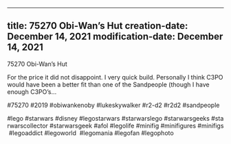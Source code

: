 ----
title: 75270 Obi-Wan’s Hut
creation-date: December 14, 2021
modification-date: December 14, 2021
----

75270 Obi-Wan’s Hut

For the price it did not disappoint. I very quick build. Personally I think C3PO would have been a better fit than one of the Sandpeople (though I have enough C3PO’s…

#75270 #2019 #obiwankenoby #lukeskywalker #r2-d2 #r2d2 #sandpeople

#lego #starwars #disney #legostarwars #starwarslego #starwarsgeeks #starwarscollector #starwarsgeek #afol #legolife #minifig #minifigures #minifigs #legoaddict #legoworld  #legomania #legofan #legophoto 

